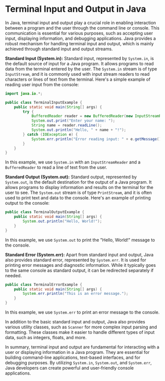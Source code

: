 # Terminal Input and Output in Java

In Java, terminal input and output play a crucial role in enabling interaction between a program and the user through the command line or console. This communication is essential for various purposes, such as accepting user input, displaying information, and debugging applications. Java provides a robust mechanism for handling terminal input and output, which is mainly achieved through standard input and output streams.

**Standard Input (System.in):**
Standard input, represented by `System.in`, is the default source of input for a Java program. It allows programs to read data from the terminal entered by the user. The `System.in` stream is of type `InputStream`, and it is commonly used with input stream readers to read characters or lines of text from the terminal. Here's a simple example of reading user input from the console:

```java
import java.io.*;

public class TerminalInputExample {
    public static void main(String[] args) {
        try {
            BufferedReader reader = new BufferedReader(new InputStreamReader(System.in));
            System.out.print("Enter your name: ");
            String name = reader.readLine();
            System.out.println("Hello, " + name + "!");
        } catch (IOException e) {
            System.err.println("Error reading input: " + e.getMessage());
        }
    }
}
```

In this example, we use `System.in` with an `InputStreamReader` and a `BufferedReader` to read a line of text from the user.

**Standard Output (System.out):**
Standard output, represented by `System.out`, is the default destination for the output of a Java program. It allows programs to display information and results on the terminal for the user to see. The `System.out` stream is of type `PrintStream`, and it is often used to print text and data to the console. Here's an example of printing output to the console:

```java
public class TerminalOutputExample {
    public static void main(String[] args) {
        System.out.println("Hello, World!");
    }
}
```

In this example, we use `System.out` to print the "Hello, World!" message to the console.

**Standard Error (System.err):**
Apart from standard input and output, Java also provides standard error, represented by `System.err`. It is used for printing error messages and diagnostic information. While it typically goes to the same console as standard output, it can be redirected separately if needed.

```java
public class TerminalErrorExample {
    public static void main(String[] args) {
        System.err.println("This is an error message.");
    }
}
```

In this example, we use `System.err` to print an error message to the console.

In addition to the basic standard input and output, Java also provides various utility classes, such as `Scanner` for more complex input parsing and formatting. These classes make it easier to handle different types of input data, such as integers, floats, and more.

In summary, terminal input and output are fundamental for interacting with a user or displaying information in a Java program. They are essential for building command-line applications, text-based interfaces, and for debugging purposes. By utilizing `System.in`, `System.out`, and `System.err`, Java developers can create powerful and user-friendly console applications.